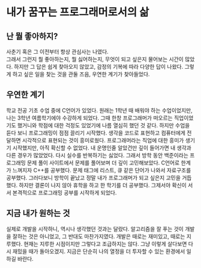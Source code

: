 # 내가 꿈꾸는 프로그래머로서의 삶
## 난 뭘 좋아하지? 
사춘기 혹은 그 이전부터 항상 관심사는 나였다.  
그래서 그런지 뭘 좋아하는지, 뭘 싫어하는지, 무엇이 되고 싶은지 물어보는 시간이 많았다.
하지만 그 답은 쉽게 찾아오지 않았고, 감정의 기복에 따라 다양한 답이 나왔다.
그렇게 하고 싶은 일을 찾는 것을 관둘 즈음, 우연한 계기가 찾아들었다.

## 우연한 계기
학교 전공 기초 수업 중에 C언어가 있었다.
원래는 1학년 때 배워야 하는 수업이었지만, 나는 3학년 여름학기에야 수강하게 되었다.
그때 한창 프로그래머가 떠오르는 직업이었기도 했거니와 학점에 대한 걱정도 있었기에 나름 열심히 했던 것 같다.
하지만 수업을 듣다 보니 프로그래밍이 점점 끌리기 시작했다.
생각을 코드로 표현하고 컴퓨터에게 전달하면 시각적으로 표현되는 것이 흥미로웠다.
프로그래머라는 직업에 대한 흥미가 생기기 시작했지만, 아직 확신할 수 없었다.
내 운명인줄 알았건만 깊이 들어가면 내 생각과 다른 경우가 많았었다. 
다시 실수를 반복하기는 싫었다.
그래서 방학 동안 백준이라는 프로그래밍 문제 풀이 사이트에서 문제를 풀어보며 더 깊이 고민해보았다.
C언어로 한계가 느껴지자 C++를 공부했다. 
문제 태그에 리스트, 큐 같은 단어가 나와서 자료구조를 공부했다. 
그러다보니 방학이 끝났고 정말 내가 프로그래머가 되고 싶은지 고민을 거듭했다. 
하지만 결론이 나지 않아 휴학을 하고 한 학기를 더 공부했다.
그제서야 확신이 서서 본격적으로 프로그래밍 공부를 시작하게 되었다.

## 지금 내가 원하는 것
실제로 개발을 시작하니, 역시나 생각했던 것과는 달랐다.
알고리즘을 잘 푸는 것이 개발을 잘하는 것은 아니었고, 그 반대도 마찬가지였다.
개발은 때로는 재미있고, 때로는 지루했다. 
현재는 지루한 시점이지만 그렇다고 조급하지는 않다. 
그냥 이렇게 살다보면 다시 재밌을 때가 돌아오겠지.
지금은 단순히 나의 열정을 더 투자할 수 있는 환경에서 일하길 바란다.
